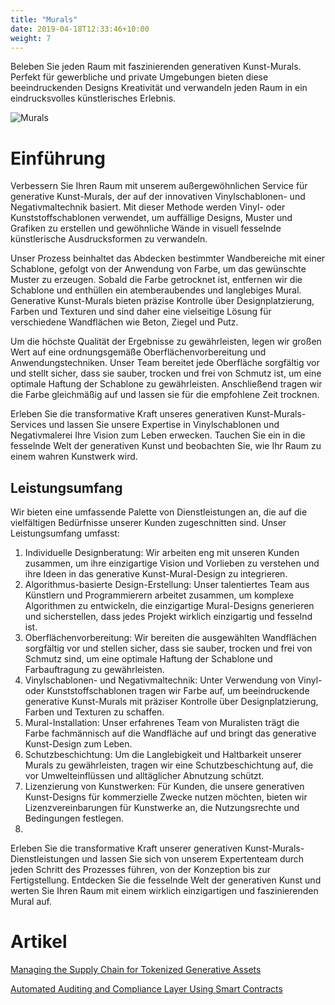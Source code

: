 ```yaml
---
title: "Murals"
date: 2019-04-18T12:33:46+10:00
weight: 7
---
```


Beleben Sie jeden Raum mit faszinierenden generativen Kunst-Murals. Perfekt für gewerbliche und private Umgebungen bieten diese beeindruckenden Designs Kreativität und verwandeln jeden Raum in ein eindrucksvolles künstlerisches Erlebnis.

![Murals](/images/illustrations/murals.png)

# Einführung

Verbessern Sie Ihren Raum mit unserem außergewöhnlichen Service für generative Kunst-Murals, der auf der innovativen Vinylschablonen- und Negativmaltechnik basiert. Mit dieser Methode werden Vinyl- oder Kunststoffschablonen verwendet, um auffällige Designs, Muster und Grafiken zu erstellen und gewöhnliche Wände in visuell fesselnde künstlerische Ausdrucksformen zu verwandeln.

Unser Prozess beinhaltet das Abdecken bestimmter Wandbereiche mit einer Schablone, gefolgt von der Anwendung von Farbe, um das gewünschte Muster zu erzeugen. Sobald die Farbe getrocknet ist, entfernen wir die Schablone und enthüllen ein atemberaubendes und langlebiges Mural. Generative Kunst-Murals bieten präzise Kontrolle über Designplatzierung, Farben und Texturen und sind daher eine vielseitige Lösung für verschiedene Wandflächen wie Beton, Ziegel und Putz.

Um die höchste Qualität der Ergebnisse zu gewährleisten, legen wir großen Wert auf eine ordnungsgemäße Oberflächenvorbereitung und Anwendungstechniken. Unser Team bereitet jede Oberfläche sorgfältig vor und stellt sicher, dass sie sauber, trocken und frei von Schmutz ist, um eine optimale Haftung der Schablone zu gewährleisten. Anschließend tragen wir die Farbe gleichmäßig auf und lassen sie für die empfohlene Zeit trocknen.

Erleben Sie die transformative Kraft unseres generativen Kunst-Murals-Services und lassen Sie unsere Expertise in Vinylschablonen und Negativmalerei Ihre Vision zum Leben erwecken. Tauchen Sie ein in die fesselnde Welt der generativen Kunst und beobachten Sie, wie Ihr Raum zu einem wahren Kunstwerk wird.

## Leistungsumfang

Wir bieten eine umfassende Palette von Dienstleistungen an, die auf die vielfältigen Bedürfnisse unserer Kunden zugeschnitten sind. Unser Leistungsumfang umfasst:

1. Individuelle Designberatung: Wir arbeiten eng mit unseren Kunden zusammen, um ihre einzigartige Vision und Vorlieben zu verstehen und ihre Ideen in das generative Kunst-Mural-Design zu integrieren.
2. Algorithmus-basierte Design-Erstellung: Unser talentiertes Team aus Künstlern und Programmierern arbeitet zusammen, um komplexe Algorithmen zu entwickeln, die einzigartige Mural-Designs generieren und sicherstellen, dass jedes Projekt wirklich einzigartig und fesselnd ist.
3. Oberflächenvorbereitung: Wir bereiten die ausgewählten Wandflächen sorgfältig vor und stellen sicher, dass sie sauber, trocken und frei von Schmutz sind, um eine optimale Haftung der Schablone und Farbauftragung zu gewährleisten.
4. Vinylschablonen- und Negativmaltechnik: Unter Verwendung von Vinyl- oder Kunststoffschablonen tragen wir Farbe auf, um beeindruckende generative Kunst-Murals mit präziser Kontrolle über Designplatzierung, Farben und Texturen zu schaffen.
5. Mural-Installation: Unser erfahrenes Team von Muralisten trägt die Farbe fachmännisch auf die Wandfläche auf und bringt das generative Kunst-Design zum Leben.
6. Schutzbeschichtung: Um die Langlebigkeit und Haltbarkeit unserer Murals zu gewährleisten, tragen wir eine Schutzbeschichtung auf, die vor Umwelteinflüssen und alltäglicher Abnutzung schützt.
7. Lizenzierung von Kunstwerken: Für Kunden, die unsere generativen Kunst-Designs für kommerzielle Zwecke nutzen möchten, bieten wir Lizenzvereinbarungen für Kunstwerke an, die Nutzungsrechte und Bedingungen festlegen.
8. 
Erleben Sie die transformative Kraft unserer generativen Kunst-Murals-Dienstleistungen und lassen Sie sich von unserem Expertenteam durch jeden Schritt des Prozesses führen, von der Konzeption bis zur Fertigstellung. Entdecken Sie die fesselnde Welt der generativen Kunst und werten Sie Ihren Raum mit einem wirklich einzigartigen und faszinierenden Mural auf.

# Artikel

[Managing the Supply Chain for Tokenized Generative Assets](https://medium.com/generativefinance/managing-the-supply-chain-for-tokenized-generative-assets-542991c9b589)

[Automated Auditing and Compliance Layer Using Smart Contracts](https://medium.com/generativefinance/automated-auditing-and-compliance-layer-using-smart-contracts-9e475ee40408)
